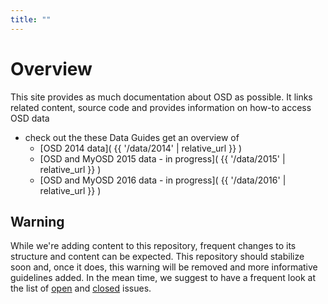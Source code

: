 ```yaml
---
title: ""
---
```

# Overview

This site provides as much documentation about OSD as possible. It links related content, source code and provides information on how-to access OSD data

* check out the these Data Guides get an overview of
  * [OSD 2014 data]( {{ '/data/2014' | relative_url }} )
  * [OSD and MyOSD 2015 data - in progress]( {{ '/data/2015' | relative_url }} )
  * [OSD and MyOSD 2016 data - in progress]( {{ '/data/2016' | relative_url }} )

## Warning

While we're adding content to this repository, frequent changes to its structure and content can be expected. This repository should stabilize soon and, once it does, this warning will be removed and more informative guidelines added. In the mean time, we suggest to have a frequent look at the list of [open](https://github.com/MicroB3-IS/osd-analysis/issues) and [closed](https://github.com/MicroB3-IS/osd-analysis/issues?utf8=%E2%9C%93&q=is%3Aissue+is%3Aclosed) issues.
